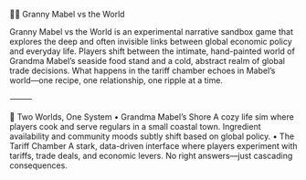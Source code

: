 🧓🥫 Granny Mabel vs the World

Granny Mabel vs the World is an experimental narrative sandbox game that explores the deep and often invisible links between global economic policy and everyday life. Players shift between the intimate, hand-painted world of Grandma Mabel’s seaside food stand and a cold, abstract realm of global trade decisions. What happens in the tariff chamber echoes in Mabel’s world—one recipe, one relationship, one ripple at a time.

⸻

🔄 Two Worlds, One System
	•	Grandma Mabel’s Shore
A cozy life sim where players cook and serve regulars in a small coastal town. Ingredient availability and community moods subtly shift based on global policy.
	•	The Tariff Chamber
A stark, data-driven interface where players experiment with tariffs, trade deals, and economic levers. No right answers—just cascading consequences.
